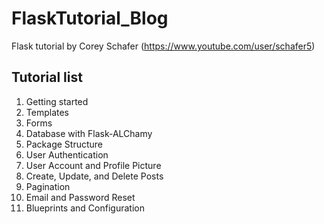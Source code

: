 # FlaskTutorial_Blog
Flask tutorial by Corey Schafer (https://www.youtube.com/user/schafer5)

## Tutorial list
1. Getting started
2. Templates
3. Forms
4. Database with Flask-ALChamy
5. Package Structure
6. User Authentication
7. User Account and Profile Picture
8. Create, Update, and Delete Posts
9. Pagination
10. Email and Password Reset
11. Blueprints and Configuration
